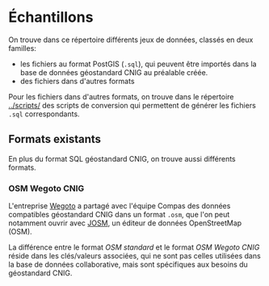 # Échantillons

On trouve dans ce répertoire différents jeux de données, classés en deux familles:

* les fichiers au format PostGIS (```.sql```), qui peuvent être importés dans la base de données géostandard CNIG au préalable créée.
* des fichiers dans d'autres formats

Pour les fichiers dans d'autres formats, on trouve dans le répertoire [../scripts/](../scripts/) des scripts de conversion qui permettent de générer les fichiers ```.sql``` correspondants.

## Formats existants

En plus du format SQL géostandard CNIG, on trouve aussi différents formats.

### OSM Wegoto CNIG

L'entreprise [Wegoto](https://www.wegoto.eu/) a partagé avec l'équipe Compas des données compatibles géostandard CNIG dans un format ```.osm```, que l'on peut notamment ouvrir avec [JOSM](https://josm.openstreetmap.de/), un éditeur de données OpenStreetMap (OSM).

La différence entre le format *OSM standard* et le format *OSM Wegoto CNIG* réside dans les clés/valeurs associées, qui ne sont pas celles utilisées dans la base de données collaborative, mais sont spécifiques aux besoins du géostandard CNIG.